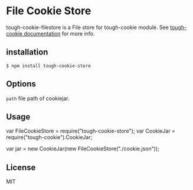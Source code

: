 # File Cookie Store

tough-cookie-filestore is a File store for tough-cookie module. See 
[tough-cookie documentation](https://github.com/goinstant/tough-cookie#constructionstore--new-memorycookiestore-rejectpublicsuffixes) for more info.


## installation

    $ npm install tough-cookie-store

## Options

  `path` file path of cookiejar.

## Usage

  var FileCookieStore = require("tough-cookie-store");
  var CookieJar = require("tough-cookie").CookieJar;

  var jar = new CookieJar(new FileCookieStore("./cookie.json"));

## License

 MIT
